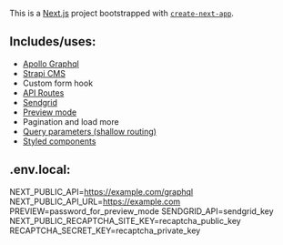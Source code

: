 This is a [Next.js](https://nextjs.org/) project bootstrapped with [`create-next-app`](https://github.com/vercel/next.js/tree/canary/packages/create-next-app).

## Includes/uses:

- [Apollo Graphql](https://www.apollographql.com)
- [Strapi CMS](https://strapi.io/)
- Custom form hook
- [API Routes](https://nextjs.org/docs/api-routes/introduction)
- [Sendgrid](https://sendgrid.com/)
- [Preview mode](https://nextjs.org/docs/advanced-features/preview-mode)
- Pagination and load more
- [Query parameters (shallow routing)](https://nextjs.org/docs/routing/shallow-routing)
- [Styled components](https://styled-components.com/)

## .env.local:
NEXT_PUBLIC_API=https://example.com/graphql
NEXT_PUBLIC_API_URL=https://example.com
PREVIEW=password_for_preview_mode
SENDGRID_API=sendgrid_key
NEXT_PUBLIC_RECAPTCHA_SITE_KEY=recaptcha_public_key
RECAPTCHA_SECRET_KEY=recaptcha_private_key
